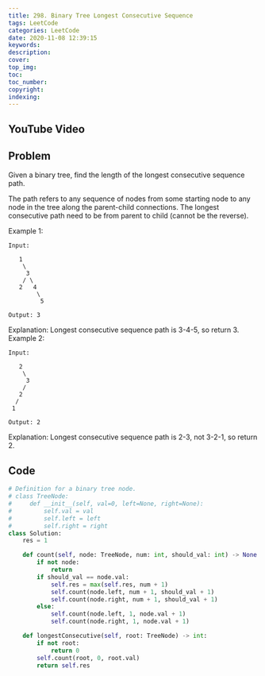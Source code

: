 ```yaml
---
title: 298. Binary Tree Longest Consecutive Sequence
tags: LeetCode
categories: LeetCode
date: 2020-11-08 12:39:15
keywords:
description:
cover:
top_img:
toc:
toc_number:
copyright:
indexing:
---
```

## YouTube Video


## Problem
Given a binary tree, find the length of the longest consecutive sequence path.

The path refers to any sequence of nodes from some starting node to any node in the tree along the parent-child connections. The longest consecutive path need to be from parent to child (cannot be the reverse).

Example 1:
```
Input:

   1
    \
     3
    / \
   2   4
        \
         5

Output: 3
```
Explanation: Longest consecutive sequence path is 3-4-5, so return 3.
Example 2:
```
Input:

   2
    \
     3
    / 
   2    
  / 
 1

Output: 2 
```
Explanation: Longest consecutive sequence path is 2-3, not 3-2-1, so return 2.

## Code

```python
# Definition for a binary tree node.
# class TreeNode:
#     def __init__(self, val=0, left=None, right=None):
#         self.val = val
#         self.left = left
#         self.right = right
class Solution:
    res = 1

    def count(self, node: TreeNode, num: int, should_val: int) -> None:
        if not node:
            return
        if should_val == node.val:
            self.res = max(self.res, num + 1)
            self.count(node.left, num + 1, should_val + 1)
            self.count(node.right, num + 1, should_val + 1)
        else:
            self.count(node.left, 1, node.val + 1)
            self.count(node.right, 1, node.val + 1)

    def longestConsecutive(self, root: TreeNode) -> int:
        if not root:
            return 0
        self.count(root, 0, root.val)
        return self.res
```
